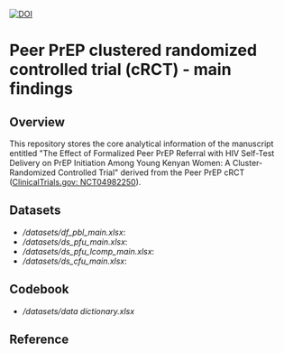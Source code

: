 [![DOI](https://zenodo.org/badge/170770869.svg)](https://doi.org/10.5281/zenodo.17173243)


# Peer PrEP clustered randomized controlled trial (cRCT) - main findings

## Overview

This repository stores the core analytical information of the manuscript entitled "The Effect of Formalized Peer PrEP Referral with HIV Self-Test Delivery on PrEP Initiation Among Young Kenyan Women: A Cluster-Randomized Controlled Trial" derived from the Peer PrEP cRCT ([ClinicalTrials.gov: NCT04982250](https://clinicaltrials.gov/study/NCT04982250?cond=HIV&titles=Peer%20PrEP&rank=1)).


## Datasets

- */datasets/df_pbl_main.xlsx*:
- */datasets/ds_pfu_main.xlsx*:
- */datasets/ds_pfu_lcomp_main.xlsx*:
- */datasets/ds_cfu_main.xlsx*:


## Codebook

- */datasets/data dictionary.xlsx*

## Reference